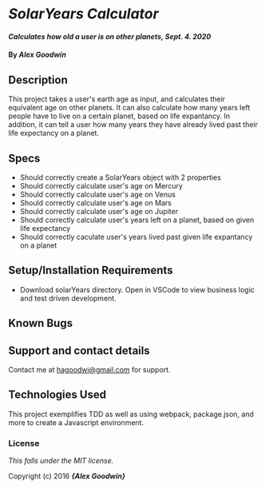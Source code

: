 # _SolarYears Calculator_

#### _Calculates how old a user is on other planets, Sept. 4. 2020_

#### By _**Alex Goodwin**_

## Description

This project takes a user's earth age as input, and calculates their equivalent age on other planets. It can also calculate how many years left people have to live on a certain planet, based on life expantancy. In addition, it can tell a user how many years they have already lived past their life expectancy on a planet.

## Specs

* Should correctly create a SolarYears object with 2 properties
* Should correctly calculate user's age on Mercury
* Should correctly calculate user's age on Venus
* Should correctly calculate user's age on Mars
* Should correctly calculate user's age on Jupiter
* Should correctly calculate user's years left on a planet, based on given life expectancy 
* Should correctly caculate user's years lived past given life expantancy on a planet

## Setup/Installation Requirements

* Download solarYears directory. Open in VSCode to view business logic and test driven development. 


## Known Bugs


## Support and contact details

Contact me at hagoodwi@gmail.com for support. 

## Technologies Used
This project exemplifies TDD as well as using webpack, package.json, and more to create a Javascript environment. 

### License

*This falls under the MIT license.*

Copyright (c) 2016 **_{Alex Goodwin}_**
